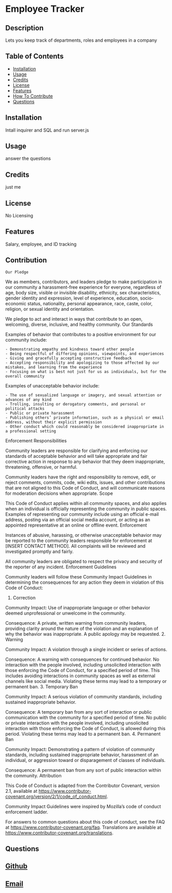 # Employee Tracker

  
  ## Description
  Lets you keep track of departments, roles and employees in a company
  
  ## Table of Contents
  
  - [Installation](#installation)
  - [Usage](#usage)
  - [Credits](#credits)
  - [License](#license)
  - [Features](#features)
  - [How To Contribute](#contribution)
  - [Questions](#questions)
  
  ## Installation
  Intall inquirer and SQL and run server.js
  
  ## Usage
  answer the questions
  
  ## Credits
  just me
  
  ## License
  
No Licensing
    
  
  ## Features
  Salary, employee, and ID tracking
  
  ## Contribution
  
    Our Pledge

We as members, contributors, and leaders pledge to make participation in our community a harassment-free experience for everyone, regardless of age, body size, visible or invisible disability, ethnicity, sex characteristics, gender identity and expression, level of experience, education, socio-economic status, nationality, personal appearance, race, caste, color, religion, or sexual identity and orientation.

We pledge to act and interact in ways that contribute to an open, welcoming, diverse, inclusive, and healthy community.
Our Standards

Examples of behavior that contributes to a positive environment for our community include:

    - Demonstrating empathy and kindness toward other people
    - Being respectful of differing opinions, viewpoints, and experiences
    - Giving and gracefully accepting constructive feedback
    - Accepting responsibility and apologizing to those affected by our mistakes, and learning from the experience
    - Focusing on what is best not just for us as individuals, but for the overall community

Examples of unacceptable behavior include:

    - The use of sexualized language or imagery, and sexual attention or advances of any kind
    - Trolling, insulting or derogatory comments, and personal or political attacks
    - Public or private harassment
    - Publishing others’ private information, such as a physical or email address, without their explicit permission
    - Other conduct which could reasonably be considered inappropriate in a professional setting

Enforcement Responsibilities

Community leaders are responsible for clarifying and enforcing our standards of acceptable behavior and will take appropriate and fair corrective action in response to any behavior that they deem inappropriate, threatening, offensive, or harmful.

Community leaders have the right and responsibility to remove, edit, or reject comments, commits, code, wiki edits, issues, and other contributions that are not aligned to this Code of Conduct, and will communicate reasons for moderation decisions when appropriate.
Scope

This Code of Conduct applies within all community spaces, and also applies when an individual is officially representing the community in public spaces. Examples of representing our community include using an official e-mail address, posting via an official social media account, or acting as an appointed representative at an online or offline event.
Enforcement

Instances of abusive, harassing, or otherwise unacceptable behavior may be reported to the community leaders responsible for enforcement at [INSERT CONTACT METHOD]. All complaints will be reviewed and investigated promptly and fairly.

All community leaders are obligated to respect the privacy and security of the reporter of any incident.
Enforcement Guidelines

Community leaders will follow these Community Impact Guidelines in determining the consequences for any action they deem in violation of this Code of Conduct:
1. Correction

Community Impact: Use of inappropriate language or other behavior deemed unprofessional or unwelcome in the community.

Consequence: A private, written warning from community leaders, providing clarity around the nature of the violation and an explanation of why the behavior was inappropriate. A public apology may be requested.
2. Warning

Community Impact: A violation through a single incident or series of actions.

Consequence: A warning with consequences for continued behavior. No interaction with the people involved, including unsolicited interaction with those enforcing the Code of Conduct, for a specified period of time. This includes avoiding interactions in community spaces as well as external channels like social media. Violating these terms may lead to a temporary or permanent ban.
3. Temporary Ban

Community Impact: A serious violation of community standards, including sustained inappropriate behavior.

Consequence: A temporary ban from any sort of interaction or public communication with the community for a specified period of time. No public or private interaction with the people involved, including unsolicited interaction with those enforcing the Code of Conduct, is allowed during this period. Violating these terms may lead to a permanent ban.
4. Permanent Ban

Community Impact: Demonstrating a pattern of violation of community standards, including sustained inappropriate behavior, harassment of an individual, or aggression toward or disparagement of classes of individuals.

Consequence: A permanent ban from any sort of public interaction within the community.
Attribution

This Code of Conduct is adapted from the Contributor Covenant, version 2.1, available at https://www.contributor-covenant.org/version/2/1/code_of_conduct.html.

Community Impact Guidelines were inspired by Mozilla’s code of conduct enforcement ladder.

For answers to common questions about this code of conduct, see the FAQ at https://www.contributor-covenant.org/faq. Translations are available at https://www.contributor-covenant.org/translations.
    
  
  ## Questions
  ## [Github](https://github.com/RubeySchulz)

  ## [Email](connor.j.schulz@gmail.com)
